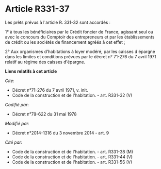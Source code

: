 # Article R331-37

Les prêts prévus à l'article R. 331-32 sont accordés : 

1° à tous les bénéficiaires par le Crédit foncier de France, agissant seul ou avec le concours du Comptoir des entrepreneurs
et par les établissements de crédit ou les sociétés de financement agréés à cet effet ; 

2° Aux organismes d'habitations à loyer modéré, par les caisses d'épargne dans les limites et conditions prévues par le
décret n° 71-276 du 7 avril 1971 relatif au régime des caisses d'épargne.

**Liens relatifs à cet article**

_Cite_:

  - Décret n°71-276 du 7 avril 1971, v. init.
  - Code de la construction et de l'habitation. - art. R331-32 (V)

_Codifié par_:

  - Décret n°78-622 du 31 mai 1978

_Modifié par_:

  - Décret n°2014-1316 du 3 novembre 2014 - art. 9

_Cité par_:

  - Code de la construction et de l'habitation. - art. R331-38 (M)
  - Code de la construction et de l'habitation. - art. R331-44 (V)
  - Code de la construction et de l'habitation. - art. R331-56 (V)
